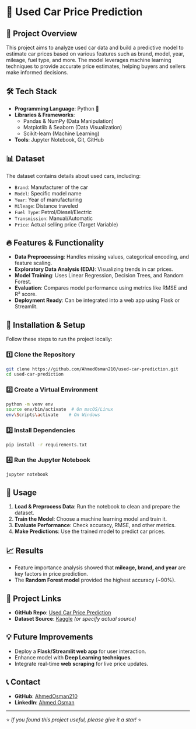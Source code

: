 # 🚗 Used Car Price Prediction

## 📌 Project Overview
This project aims to analyze used car data and build a predictive model to estimate car prices based on various features such as brand, model, year, mileage, fuel type, and more. The model leverages machine learning techniques to provide accurate price estimates, helping buyers and sellers make informed decisions.

## 🛠 Tech Stack
- **Programming Language**: Python 🐍
- **Libraries & Frameworks**:
  - Pandas & NumPy (Data Manipulation)
  - Matplotlib & Seaborn (Data Visualization)
  - Scikit-learn (Machine Learning)
- **Tools**: Jupyter Notebook, Git, GitHub

## 📊 Dataset
The dataset contains details about used cars, including:
- `Brand`: Manufacturer of the car
- `Model`: Specific model name
- `Year`: Year of manufacturing
- `Mileage`: Distance traveled
- `Fuel Type`: Petrol/Diesel/Electric
- `Transmission`: Manual/Automatic
- `Price`: Actual selling price (Target Variable)

## 🔥 Features & Functionality
- **Data Preprocessing**: Handles missing values, categorical encoding, and feature scaling.
- **Exploratory Data Analysis (EDA)**: Visualizing trends in car prices.
- **Model Training**: Uses Linear Regression, Decision Trees, and Random Forest.
- **Evaluation**: Compares model performance using metrics like RMSE and R² score.
- **Deployment Ready**: Can be integrated into a web app using Flask or Streamlit.

## 🚀 Installation & Setup
Follow these steps to run the project locally:

### 1️⃣ Clone the Repository
```bash
git clone https://github.com/AhmedOsman210/used-car-prediction.git
cd used-car-prediction
```

### 2️⃣ Create a Virtual Environment
```bash
python -m venv env
source env/bin/activate  # On macOS/Linux
env\Scripts\activate    # On Windows
```

### 3️⃣ Install Dependencies
```bash
pip install -r requirements.txt
```

### 4️⃣ Run the Jupyter Notebook
```bash
jupyter notebook
```

## 🎯 Usage
1. **Load & Preprocess Data**: Run the notebook to clean and prepare the dataset.
2. **Train the Model**: Choose a machine learning model and train it.
3. **Evaluate Performance**: Check accuracy, RMSE, and other metrics.
4. **Make Predictions**: Use the trained model to predict car prices.

## 📈 Results
- Feature importance analysis showed that **mileage, brand, and year** are key factors in price prediction.
- The **Random Forest model** provided the highest accuracy (~90%).

## 🔗 Project Links
- **GitHub Repo**: [Used Car Price Prediction](https://github.com/AhmedOsman210/used-car-prediction)
- **Dataset Source**: [Kaggle](https://www.kaggle.com/) *(or specify actual source)*

## 💡 Future Improvements
- Deploy a **Flask/Streamlit web app** for user interaction.
- Enhance model with **Deep Learning techniques**.
- Integrate real-time **web scraping** for live price updates.

## 📞 Contact
- **GitHub**: [AhmedOsman210](https://github.com/AhmedOsman210)
- **LinkedIn**: [Ahmed Osman](https://www.linkedin.com/in/ahmed-osman-4133462b2/)

---

⭐ *If you found this project useful, please give it a star!* ⭐

